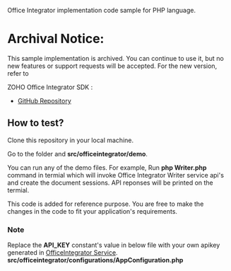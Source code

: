 Office Integrator implementation code sample for PHP language.

# Archival Notice:

This sample implementation is archived. You can continue to use it, but no new features or support requests will be accepted. For the new version, refer to

ZOHO Office Integrator SDK :
- [GitHub Repository](https://github.com/iampraba/zoi-php-sdk)


## How to test?

Clone this repository in your local machine.

Go to the folder and **src/officeintegrator/demo**.

You can run any of the demo files. For example, Run **php Writer.php** command in termial which will invoke Office Integrator Writer service api's and create the document sessions. API reponses will be printed on the termial. 

This code is added for reference purpose. You are free to make the changes in the code to fit your application's requirements.

### Note
Replace the **API_KEY** constant's value in below file with your own apikey generated in [OfficeIntegrator Service](http://officeintegrator.zoho.com/).
**src/officeintegrator/configurations/AppConfiguration.php**
